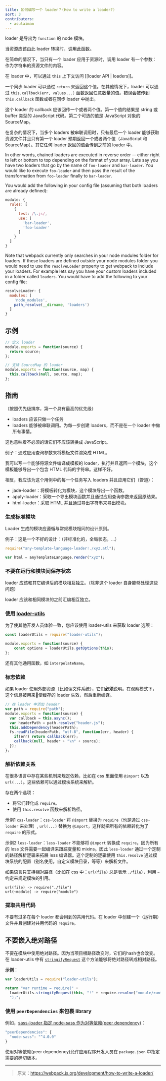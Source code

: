 ```yaml
---
title: 如何编写一个 loader？(How to write a loader?)
sort: 3
contributors:
  - asulaiman
---
```


loader 是导出为 `function` 的 node 模块。

当资源应该由此 loader 转换时，调用此函数。

在简单的情况下，当只有一个 loader 应用于资源时，调用 loader 有一个参数：作为字符串的资源文件的内容。

在 loader 中，可以通过 `this` 上下文访问 [[loader API | loaders]]。

一个同步 loader 可以通过 `return` 来返回这个值。在其他情况下，loader 可以通过 `this.callback(err, values...)` 函数返回任意数量的值。错误会被传到 `this.callback` 函数或者在同步 loader 中抛出。

这个 loader 的 callback 应该回传一个或者两个值。第一个值的结果是 string 或 buffer 类型的 JavaScript 代码。第二个可选的值是 JavaScript 对象的 SourceMap。

在复杂的情况下，当多个 loaders 被串联调用时，只有最后一个 loader 能够获取资源文件并且只有第一个 loader 预期返回一个或者两个值（JavaScript 和 SourceMap）。其它任何 loader 返回的值会传到之前的 loader 中。

In other words, chained loaders are executed in reverse order -- either right to left or bottom to top depending on the format of your array. Lets say you have two loaders that go by the name of `foo-loader` and `bar-loader`. You would like to execute `foo-loader` and then pass the result of the transformation from `foo-loader` finally to `bar-loader`.

You would add the following in your config file (assuming that both loaders are already defined):

``` javascript
module: {
  rules: [
    {
      test: /\.js/,
      use: [
        'bar-loader',
        'foo-loader'
      ]
    }
  ]
}
```

Note that webpack currently only searches in your node modules folder for loaders. If these loaders are defined outside your node modules folder you would need to use the `resolveLoader` property to get webpack to include your loaders. For example lets say you have your custom loaders included in a folder called `loaders`. You would have to add the following to your config file:

``` javascript
resolveLoader: {
  modules: [
    'node_modules',
    path_resolve(__dirname, 'loaders')
  ]
}
```


## 示例

``` javascript
// 定义 loader
module.exports = function(source) {
  return source;
};
```

``` javascript
// 支持 SourceMap 的 loader
module.exports = function(source, map) {
  this.callback(null, source, map);
};
```

## 指南

（按照优先级排序，第一个具有最高的优先级）

* loaders 应该只做一个任务
* loaders 能够被串联调用。为每一步创建 loaders，而不是在一个 loader 中做所有事情。

这也意味着不必须的话它们不应该转换成 JavaScript。

例子：通过应用查询参数来将模板文件渲染成 HTML。

我可以写一个能够将源文件编译成模板的 loader，执行并且返回一个模块，这个模板能够导出一个包含 HTML 代码的字符串。这样不好。

相反，我应该为这个用例中的每一个任务写入 loaders 并且应用它们（管道）：

* jade-loader：将模板转化为模块，这个模块导出一个函数。
* apply-loader：采取一个导出模块函数并且通过应用查询参数来返回原结果。
* html-loader：采取 HTML 并且通过导出字符串来导出模块。

### 生成标准模块

Loader 生成的模块应遵循与常规模块相同的设计原则。

例子：这是一个不好的设计：（非标准化的，全局状态，...）

```javascript
require("any-template-language-loader!./xyz.atl");

var html = anyTemplateLanguage.render("xyz");
```

### 不要在运行和模块间保存状态

loader 应该和其它编译后的模块相互独立。（除非这个 loader 自身能够处理这些问题）

loader 应该和相同模块的之前汇编相互独立。

### 使用 [loader-utils](https://github.com/webpack/loader-utils)

为了使其他开发人员体验一致，您应该使用 loader-utils 来获取 loader 选项：

```javascript
const loaderUtils = require("loader-utils");

module.exports = function(source) {
    const options = loaderUtils.getOptions(this);
};
```

还有其他通用函数，如 `interpolateName`。

### 标志依赖

如果 loader 使用外部资源（比如读文件系统），它们**必须**说明。在观察模式下，这个信息被用来使缓存的 loader 失效，然后重新编译。

``` javascript
// 在 loader 中添加 header
var path = require("path");
module.exports = function(source) {
  var callback = this.async();
  var headerPath = path.resolve("header.js");
  this.addDependency(headerPath);
  fs.readFile(headerPath, "utf-8", function(err, header) {
    if(err) return callback(err);
    callback(null, header + "\n" + source);
  });
};
```

### 解析依赖关系

在很多语言中存在某些机制来规定依赖，比如在 css 里面使用 `@import` 以及 `url(...)`。这些依赖可以通过模块系统来解析。

存在两个选项：

* 将它们转化成 `require`。
* 使用 `this.resolve` 函数来解析路径。

示例1 `css-loader`：`css-loader` 将 `@import` 替换为 `require`（也是通过 `css-loader` 来处理）, `url(...)` 替换为 `@import`，这样就把所有的依赖转化为了 `require` 的形式。

示例2 `less-loader`：`less-loader` 不能够将 `@import` 转换成 `require`，因为所有的 less 文件需要一起编译来跟踪变量和 mixins。因此 `less-loader` 通过一个定制的路径解析逻辑来拓展 less 编译器。这个定制的逻辑使用 `this.resolve` 通过模块系统的配置（别名使用，自定义模块目录，等等）来解析文件。

如果语言只支持相对路径（比如在 css 中：`url(file)` 总是表示 `./file`），利用 `~` 约定来规定模块的引用。

``` text
url(file) -> require("./file")
url(~module) -> require("module")
```

### 提取共用代码

不要有过多在每个 loader 都会用到的共用代码。在 loader 中创建一个（运行期）文件并且创建对共用代码的 `require`。

## 不要嵌入绝对路径

不要在模块中使用绝对路径。因为当项目根路径改变时，它们的hash也会改变。在 loader-utils 中有 [`stringifyRequest`](https://github.com/webpack/loader-utils#stringifyrequest) 这个方法能够将绝对路径转成相对路径。

**示例**：

``` js
var loaderUtils = require("loader-utils");

return "var runtime = require(" +
  loaderUtils.stringifyRequest(this, "!" + require.resolve("module/runtime")) +
  ");";
```

### 使用 `peerDependencies` 来包裹 library

例如，[sass-loader 指定 node-sass 作为对等依赖(peer dependency)](https://github.com/webpack-contrib/sass-loader/blob/master/package.json)：

``` javascript
"peerDependencies": {
  "node-sass": "^4.0.0"
}
```

使用对等依赖(peer dependency)允许应用程序开发人员在 `package.json` 中指定需要的确切版本。

***

> 原文：https://webpack.js.org/development/how-to-write-a-loader/
